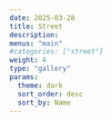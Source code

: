 ```yaml
---
date: 2025-03-28
title: Street
description:
menus: "main"
#categories: ["street"]
weight: 4
type: "gallery"
params:
  theme: dark
  sort_order: desc
  sort_by: Name
---
```

